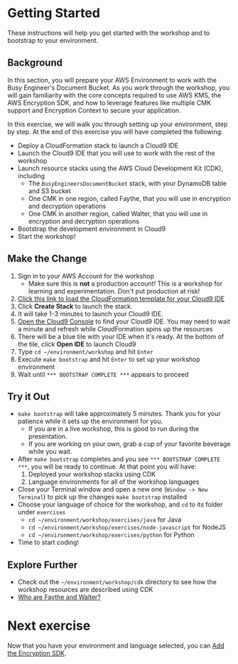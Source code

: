 # Getting Started

These instructions will help you get started with the workshop and to bootstrap to your environment.

## Background

In this section, you will prepare your AWS Environment to work with the Busy Engineer's Document Bucket. As you work through the workshop, you will gain familiarity with the core concepts required to use AWS KMS, the AWS Encryption SDK, and how to leverage features like multiple CMK support and Encryption Context to secure your application.

In this exercise, we will walk you through setting up your environment, step by step. At the end of this exercise you will have completed the following:

* Deploy a CloudFormation stack to launch a Cloud9 IDE
* Launch the Cloud9 IDE that you will use to work with the rest of the workshop
* Launch resource stacks using the AWS Cloud Development Kit (CDK), including
    * The `BusyEngineersDocumentBucket` stack, with your DynamoDB table and S3 bucket
    * One CMK in one region, called Faythe, that you will use in encryption and decryption operations
    * One CMK in another region, called Walter, that you will use in encryption and decryption operations
* Bootstrap the development environment in Cloud9
* Start the workshop!

## Make the Change

1. Sign in to your AWS Account for the workshop
    * Make sure this is **not** a production account! This is a workshop for learning and experimentation. Don't put production at risk!
1. <a href="https://us-east-2.console.aws.amazon.com/cloudformation/home?region=us-east-2#/stacks/quickcreate?templateUrl=https%3A%2F%2Fbusy-engineers-cfn.s3.us-east-2.amazonaws.com%2Fdocument-bucket-cloud9-bootstrap.yaml&stackName=BusyEngineersDocumentBucketEnvironment" target="_blank">Click this link to load the CloudFormation template for your Cloud9 IDE</a>
1. Click **Create Stack** to launch the stack.
1. It will take 1-3 minutes to launch your Cloud9 IDE.
1. <a href="https://us-east-2.console.aws.amazon.com/cloud9/home?region=us-east-2#" target="_blank">Open the Cloud9 Console</a> to find your Cloud9 IDE. You may need to wait a minute and refresh while CloudFormation spins up the resources
1. There will be a blue tile with your IDE when it's ready. At the bottom of the tile, click **Open IDE** to launch Cloud9
1. Type `cd ~/environment/workshop` and hit `Enter`
1. Execute `make bootstrap` and hit `Enter` to set up your workshop environment
1. Wait until `*** BOOTSTRAP COMPLETE ***` appears to proceed

## Try it Out

* `make bootstrap` will take approximately 5 minutes. Thank you for your patience while it sets up the environment for you.
    * If you are in a live workshop, this is good to run during the presentation.
    * If you are working on your own, grab a cup of your favorite beverage while you wait.
* After `make bootstrap` completes and you see `*** BOOTSTRAP COMPLETE ***`, you will be ready to continue. At that point you will have:
    1. Deployed your workshop stacks using CDK
    1. Language environments for all of the workshop languages
* Close your Terminal window and open a new one (`Window -> New Terminal`) to pick up the changes `make bootstrap` installed
* Choose your language of choice for the workshop, and `cd` to its folder under `exercises`
    * `cd ~/environment/workshop/exercises/java` for Java
    * `cd ~/environment/workshop/exercises/node-javascript` for NodeJS
    * `cd ~/environment/workshop/exercises/python` for Python
* Time to start coding!

## Explore Further

* Check out the `~/environment/workshop/cdk` directory to see how the workshop resources are described using CDK
* <a href="https://en.wikipedia.org/wiki/Alice_and_Bob#Cast_of_characters" target="_blank">Who are Faythe and Walter?</a>

# Next exercise

Now that you have your environment and language selected, you can [Add the Encryption SDK](./add-the-encryption-sdk.md).

